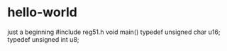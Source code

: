 # hello-world
just a beginning
#include reg51.h
void main()
typedef unsigned char u16;
typedef unsigned int   u8;
